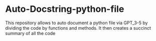 # Auto-Docstring-python-file
This repository allows to auto document a python file via GPT_3-5 by dividing the code by functions and methods. It then creates a succinct summary of all the code
